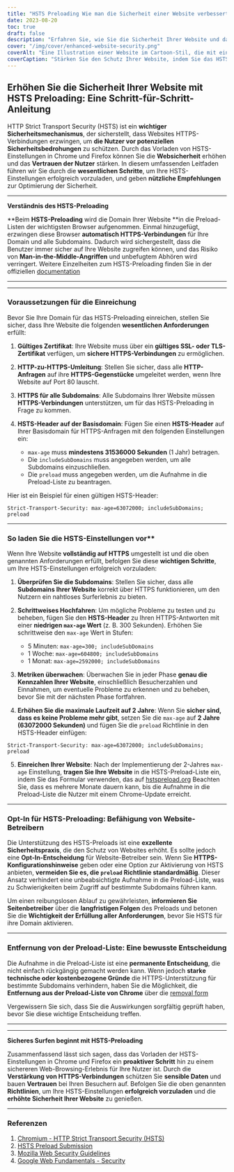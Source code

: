```yaml
---
title: "HSTS Preloading Wie man die Sicherheit einer Website verbessert: Eine Schritt-für-Schritt-Anleitung"
date: 2023-08-20
toc: true
draft: false
description: "Erfahren Sie, wie Sie die Sicherheit Ihrer Website und das Vertrauen der Nutzer verbessern können, indem Sie die HSTS-Einstellungen in Chrome und Firefox vorladen. Folgen Sie unserer Schritt-für-Schritt-Anleitung für eine nahtlose Implementierung."
cover: "/img/cover/enhanced-website-security.png"
coverAlt: "Eine Illustration einer Website im Cartoon-Stil, die mit einem Schloss versehen ist und für mehr Sicherheit und Schutz vor Cyber-Bedrohungen steht."
coverCaption: "Stärken Sie den Schutz Ihrer Website, indem Sie das HSTS-Preloading einführen."
---
```


## **Erhöhen Sie die Sicherheit Ihrer Website mit HSTS Preloading: Eine Schritt-für-Schritt-Anleitung**

HTTP Strict Transport Security (HSTS) ist ein **wichtiger Sicherheitsmechanismus**, der sicherstellt, dass Websites HTTPS-Verbindungen erzwingen, um **die Nutzer vor potenziellen Sicherheitsbedrohungen** zu schützen. Durch das Vorladen von HSTS-Einstellungen in Chrome und Firefox können Sie die **Websicherheit** erhöhen und das **Vertrauen der Nutzer** stärken. In diesem umfassenden Leitfaden führen wir Sie durch die **wesentlichen Schritte**, um Ihre HSTS-Einstellungen erfolgreich vorzuladen, und geben **nützliche Empfehlungen** zur Optimierung der Sicherheit.

______

**Verständnis des HSTS-Preloading**

**Beim **HSTS-Preloading** wird die Domain Ihrer Website **in die Preload-Listen der wichtigsten Browser aufgenommen. Einmal hinzugefügt, erzwingen diese Browser **automatisch HTTPS-Verbindungen** für Ihre Domain und alle Subdomains. Dadurch wird sichergestellt, dass die Benutzer immer sicher auf Ihre Website zugreifen können, und das Risiko von **Man-in-the-Middle-Angriffen** und unbefugtem Abhören wird verringert. Weitere Einzelheiten zum HSTS-Preloading finden Sie in der offiziellen [documentation](https://hstspreload.org/)

______

______

### **Voraussetzungen für die Einreichung**

Bevor Sie Ihre Domain für das HSTS-Preloading einreichen, stellen Sie sicher, dass Ihre Website die folgenden **wesentlichen Anforderungen** erfüllt:

1. **Gültiges Zertifikat**: Ihre Website muss über ein **gültiges SSL- oder TLS-Zertifikat** verfügen, um **sichere HTTPS-Verbindungen** zu ermöglichen.

2. **HTTP-zu-HTTPS-Umleitung**: Stellen Sie sicher, dass alle **HTTP-Anfragen** auf ihre **HTTPS-Gegenstücke** umgeleitet werden, wenn Ihre Website auf Port 80 lauscht.

3. **HTTPS für alle Subdomains**: Alle Subdomains Ihrer Website müssen **HTTPS-Verbindungen** unterstützen, um für das HSTS-Preloading in Frage zu kommen.

4. **HSTS-Header auf der Basisdomain**: Fügen Sie einen **HSTS-Header** auf Ihrer Basisdomain für HTTPS-Anfragen mit den folgenden Einstellungen ein:
   - `max-age` muss **mindestens 31536000 Sekunden** (1 Jahr) betragen.
   - Die `includeSubDomains` muss angegeben werden, um alle Subdomains einzuschließen.
   - Die `preload` muss angegeben werden, um die Aufnahme in die Preload-Liste zu beantragen.

Hier ist ein Beispiel für einen gültigen HSTS-Header:

```http
Strict-Transport-Security: max-age=63072000; includeSubDomains; preload
```

______

### So laden Sie die HSTS-Einstellungen vor**

Wenn Ihre Website **vollständig auf HTTPS** umgestellt ist und die oben genannten Anforderungen erfüllt, befolgen Sie diese **wichtigen Schritte**, um Ihre HSTS-Einstellungen erfolgreich vorzuladen:

1. **Überprüfen Sie die Subdomains**: Stellen Sie sicher, dass alle **Subdomains Ihrer Website** korrekt über HTTPS funktionieren, um den Nutzern ein nahtloses Surferlebnis zu bieten.

2. **Schrittweises Hochfahren**: Um mögliche Probleme zu testen und zu beheben, fügen Sie den **HSTS-Header** zu Ihren HTTPS-Antworten mit einer **niedrigen `max-age` Wert** (z. B. 300 Sekunden). Erhöhen Sie schrittweise den `max-age` Wert in Stufen:
   - 5 Minuten: `max-age=300; includeSubDomains`
   - 1 Woche: `max-age=604800; includeSubDomains`
   - 1 Monat: `max-age=2592000; includeSubDomains`

3. **Metriken überwachen**: Überwachen Sie in jeder Phase **genau die Kennzahlen Ihrer Website**, einschließlich Besucherzahlen und Einnahmen, um eventuelle Probleme zu erkennen und zu beheben, bevor Sie mit der nächsten Phase fortfahren.

4. **Erhöhen Sie die maximale Laufzeit auf 2 Jahre**: Wenn Sie **sicher sind, dass es keine Probleme mehr gibt**, setzen Sie die `max-age` auf **2 Jahre (63072000 Sekunden)** und fügen Sie die `preload` Richtlinie in den HSTS-Header einfügen:
```http
Strict-Transport-Security: max-age=63072000; includeSubDomains; preload
```

5. **Einreichen Ihrer Website**: Nach der Implementierung der 2-Jahres `max-age` Einstellung, **tragen Sie Ihre Website** in die HSTS-Preload-Liste ein, indem Sie das Formular verwenden, das auf [hstspreload.org](https://hstspreload.org/) Beachten Sie, dass es mehrere Monate dauern kann, bis die Aufnahme in die Preload-Liste die Nutzer mit einem Chrome-Update erreicht.
______

### **Opt-In für HSTS-Preloading: Befähigung von Website-Betreibern**

Die Unterstützung des HSTS-Preloads ist eine **exzellente Sicherheitspraxis**, die den Schutz von Websites erhöht. Es sollte jedoch eine **Opt-In-Entscheidung** für Website-Betreiber sein. Wenn Sie **HTTPS-Konfigurationshinweise** geben oder eine Option zur Aktivierung von HSTS anbieten, **vermeiden Sie es, die `preload` Richtlinie standardmäßig**. Dieser Ansatz verhindert eine unbeabsichtigte Aufnahme in die Preload-Liste, was zu Schwierigkeiten beim Zugriff auf bestimmte Subdomains führen kann.

Um einen reibungslosen Ablauf zu gewährleisten, **informieren Sie Seitenbetreiber** über die **langfristigen Folgen** des Preloads und betonen Sie die **Wichtigkeit der Erfüllung aller Anforderungen**, bevor Sie HSTS für ihre Domain aktivieren.

______

### **Entfernung von der Preload-Liste: Eine bewusste Entscheidung**

Die Aufnahme in die Preload-Liste ist eine **permanente Entscheidung**, die nicht einfach rückgängig gemacht werden kann. Wenn jedoch **starke technische oder kostenbezogene Gründe** die HTTPS-Unterstützung für bestimmte Subdomains verhindern, haben Sie die Möglichkeit, die **Entfernung aus der Preload-Liste von Chrome** über die [removal form](https://hstspreload.org/removal/)

Vergewissern Sie sich, dass Sie die Auswirkungen sorgfältig geprüft haben, bevor Sie diese wichtige Entscheidung treffen.
______

______

**Sicheres Surfen beginnt mit HSTS-Preloading**

Zusammenfassend lässt sich sagen, dass das Vorladen der HSTS-Einstellungen in Chrome und Firefox ein **proaktiver Schritt** hin zu einem sichereren Web-Browsing-Erlebnis für Ihre Nutzer ist. Durch die **Verstärkung von HTTPS-Verbindungen** schützen Sie **sensible Daten** und bauen **Vertrauen** bei Ihren Besuchern auf. Befolgen Sie die oben genannten **Richtlinien**, um Ihre HSTS-Einstellungen **erfolgreich vorzuladen** und die **erhöhte Sicherheit Ihrer Website** zu genießen.

______

### Referenzen

1. [Chromium - HTTP Strict Transport Security (HSTS)](https://www.chromium.org/hsts/)
2. [HSTS Preload Submission](https://hstspreload.org/)
3. [Mozilla Web Security Guidelines](https://infosec.mozilla.org/guidelines/web_security)
4. [Google Web Fundamentals - Security](https://developers.google.com/web/fundamentals/security/)
